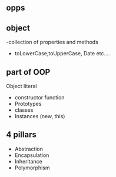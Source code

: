 ## opps

## object

-collection of properties and methods

- toLowerCase,toUpperCase, Date etc....

## part of OOP

Object literal

- constructor function
- Prototypes
- classes
- Instances (new, this)

## 4 pillars

- Abstraction
- Encapsulation
- Inheritance
- Polymorphism
